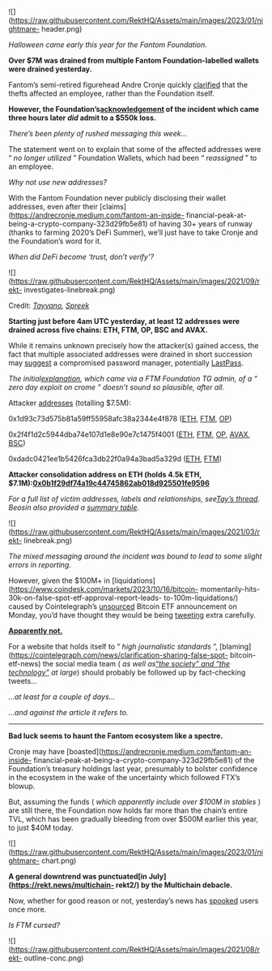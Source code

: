 ![](https://raw.githubusercontent.com/RektHQ/Assets/main/images/2023/01/nightmare-
header.png)

_Halloween came early this year for the Fantom Foundation._

 **Over $7M was drained from multiple Fantom Foundation-labelled wallets were
drained yesterday.**

Fantom’s semi-retired figurehead Andre Cronje quickly
[clarified](https://twitter.com/theblockupdates/status/1714291919784984616)
that the thefts affected an employee, rather than the Foundation itself.

 **However, the
Foundation’s[acknowledgement](https://twitter.com/FantomFDN/status/1714337765502992798)
of the incident which came three hours later _did_ admit to a $550k loss.**

 _There’s been plenty of rushed messaging this week…_

The statement went on to explain that some of the affected addresses were “
_no longer utilized_ ” Foundation Wallets, which had been “ _reassigned_ ” to
an employee.

 _Why not use new addresses?_

With the Fantom Foundation never publicly disclosing their wallet addresses,
even after their [claims](https://andrecronje.medium.com/fantom-an-inside-
financial-peak-at-being-a-crypto-company-323d29fb5e81) of having 30+ years of
runway (thanks to farming 2020’s DeFi Summer), we’ll just have to take Cronje
and the Foundation’s word for it.

 _When did DeFi become ‘trust, don’t verify’?_

![](https://raw.githubusercontent.com/RektHQ/Assets/main/images/2021/09/rekt-
investigates-linebreak.png)

Credit: _[Tayvano](https://twitter.com/tayvano_/status/1714433055446962484),
[Spreek](https://twitter.com/spreekaway/status/1714282750830928176)_

 **Starting just before 4am UTC yesterday, at least 12 addresses were drained
across five chains: ETH, FTM, OP, BSC and AVAX.**

While it remains unknown precisely how the attacker(s) gained access, the fact
that multiple associated addresses were drained in short succession may
[suggest](https://twitter.com/tayvano_/status/1714433055446962484) a
compromised password manager, potentially
[LastPass](https://twitter.com/tayvano_/status/1611131253344079872).

 _The initial[explanation](https://t.me/Fantom_English/806363), which came via
a FTM Foundation TG admin, of a “ _zero day exploit on crome_ ” doesn’t sound
so plausible, after all._

Attacker [addresses](https://twitter.com/tayvano_/status/1714433150896754843)
(totalling $7.5M):

0x1d93c73d575b81a59ff55958afc38a2344e4f878
([ETH](https://etherscan.io/address/0x1d93c73d575b81a59ff55958afc38a2344e4f878),
[FTM](https://ftmscan.com/address/0x1d93c73d575b81a59ff55958afc38a2344e4f878),
[OP](https://optimistic.etherscan.io/address/0x1d93c73d575b81a59ff55958afc38a2344e4f878))

0x2f4f1d2c5944dba74e107d1e8e90e7c1475f4001
([ETH](https://etherscan.io/address/0x2f4f1d2c5944dba74e107d1e8e90e7c1475f4001),
[FTM](https://ftmscan.com/address/0x2f4f1d2c5944dba74e107d1e8e90e7c1475f4001),
[OP](https://optimistic.etherscan.io/address/0x2f4f1d2c5944dba74e107d1e8e90e7c1475f4001),
[AVAX](https://snowtrace.io/address/0x2f4f1d2c5944dba74e107d1e8e90e7c1475f4001),
[BSC](https://bscscan.com/address/0x2f4f1d2c5944dba74e107d1e8e90e7c1475f4001))

0xdadc0421ee1b5426fca3db22f0a94a3bad5a329d
([ETH](https://etherscan.io/address/0xdadc0421ee1b5426fca3db22f0a94a3bad5a329d),
[FTM](https://ftmscan.com/address/0xdadc0421ee1b5426fca3db22f0a94a3bad5a329d))

 **Attacker consolidation address on ETH (holds 4.5k ETH,
$7.1M):[0x0b1f29df74a19c44745862ab018d925501fe9596](https://etherscan.io/address/0x0b1f29df74a19c44745862ab018d925501fe9596)**

 _For a full list of victim addresses, labels and relationships, see[Tay’s
thread](https://twitter.com/tayvano_/status/1714433976193204224). Beosin also
provided a [summary
table](https://twitter.com/BeosinAlert/status/1714326758894551477)._

![](https://raw.githubusercontent.com/RektHQ/Assets/main/images/2021/03/rekt-
linebreak.png)

 _The mixed messaging around the incident was bound to lead to some slight
errors in reporting._

However, given the $100M+ in
[liquidations](https://www.coindesk.com/markets/2023/10/16/bitcoin-
momentarily-hits-30k-on-false-spot-etf-approval-report-leads-
to-100m-liquidations/) caused by Cointelegraph’s
[unsourced](https://twitter.com/zachxbt/status/1713949999476711883) Bitcoin
ETF announcement on Monday, you’d have thought they would be being
[tweeting](https://twitter.com/Cointelegraph/status/1714385797443707383) extra
carefully.

 **[Apparently
not.](https://twitter.com/spreekaway/status/1714389330301534473)**

For a website that holds itself to “ _high journalistic standards_ ”,
[blaming](https://cointelegraph.com/news/clarification-sharing-false-spot-
bitcoin-etf-news) the social media team ( _as well as[“the society” and “the
technology”](https://twitter.com/timweb3_/status/1713934853652054399) at
large_) should probably be followed up by fact-checking tweets…

 _…at least for a couple of days…_

 _…and against the article it refers to._

* * *

 **Bad luck seems to haunt the Fantom ecosystem like a spectre.**

Cronje may have [boasted](https://andrecronje.medium.com/fantom-an-inside-
financial-peak-at-being-a-crypto-company-323d29fb5e81) of the Foundation’s
treasury holdings last year, presumably to bolster confidence in the ecosystem
in the wake of the uncertainty which followed FTX’s blowup.

But, assuming the funds ( _which apparently include over $100M in stables_ )
are still there, the Foundation now holds far more than the chain’s entire
TVL, which has been gradually bleeding from over $500M earlier this year, to
just $40M today.

![](https://raw.githubusercontent.com/RektHQ/Assets/main/images/2023/01/nightmare-
chart.png)

 **A general downtrend was punctuated[in July](https://rekt.news/multichain-
rekt2/) by the Multichain debacle.**

Now, whether for good reason or not, yesterday’s news has
[spooked](https://twitter.com/hackenclub/status/1714519432725193149) users
once more.

 _Is FTM cursed?_

![](https://raw.githubusercontent.com/RektHQ/Assets/main/images/2021/08/rekt-
outline-conc.png)


